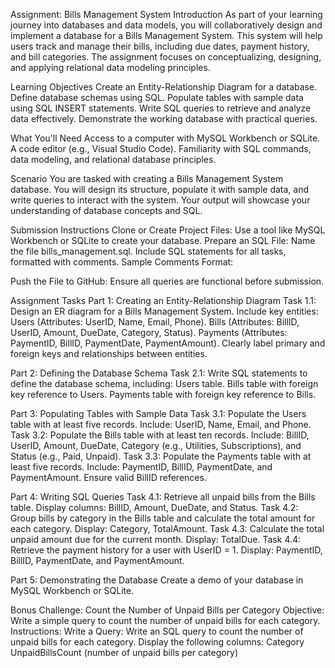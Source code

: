 Assignment: Bills Management System
Introduction
As part of your learning journey into databases and data models, you will collaboratively design and implement a database for a Bills Management System. This system will help users track and manage their bills, including due dates, payment history, and bill categories. The assignment focuses on conceptualizing, designing, and applying relational data modeling principles.

Learning Objectives
Create an Entity-Relationship Diagram for a database.
Define database schemas using SQL.
Populate tables with sample data using SQL INSERT statements.
Write SQL queries to retrieve and analyze data effectively.
Demonstrate the working database with practical queries.

What You'll Need
Access to a computer with MySQL Workbench or SQLite.
A code editor (e.g., Visual Studio Code).
Familiarity with SQL commands, data modeling, and relational database principles.

Scenario
You are tasked with creating a Bills Management System database. You will design its structure, populate it with sample data, and write queries to interact with the system. Your output will showcase your understanding of database concepts and SQL.


Submission Instructions
Clone or Create Project Files:
Use a tool like MySQL Workbench or SQLite to create your database.
Prepare an SQL File:
Name the file bills_management.sql.
Include SQL statements for all tasks, formatted with comments.
Sample Comments Format:


Push the File to GitHub:
Ensure all queries are functional before submission.

Assignment Tasks
Part 1: Creating an Entity-Relationship Diagram
Task 1.1: Design an ER diagram for a Bills Management System. Include key entities:
Users (Attributes: UserID, Name, Email, Phone).
Bills (Attributes: BillID, UserID, Amount, DueDate, Category, Status).
Payments (Attributes: PaymentID, BillID, PaymentDate, PaymentAmount).
Clearly label primary and foreign keys and relationships between entities.


Part 2: Defining the Database Schema
Task 2.1: Write SQL statements to define the database schema, including:
Users table.
Bills table with foreign key reference to Users.
Payments table with foreign key reference to Bills.

Part 3: Populating Tables with Sample Data
Task 3.1: Populate the Users table with at least five records. Include:
UserID, Name, Email, and Phone.
Task 3.2: Populate the Bills table with at least ten records. Include:
BillID, UserID, Amount, DueDate, Category (e.g., Utilities, Subscriptions), and Status (e.g., Paid, Unpaid).
Task 3.3: Populate the Payments table with at least five records. Include:
PaymentID, BillID, PaymentDate, and PaymentAmount. Ensure valid BillID references.

Part 4: Writing SQL Queries
Task 4.1: Retrieve all unpaid bills from the Bills table. Display columns:
BillID, Amount, DueDate, and Status.
Task 4.2: Group bills by category in the Bills table and calculate the total amount for each category. Display:
Category, TotalAmount.
Task 4.3: Calculate the total unpaid amount due for the current month. Display:
TotalDue.
Task 4.4: Retrieve the payment history for a user with UserID = 1. Display:
PaymentID, BillID, PaymentDate, and PaymentAmount.

Part 5: Demonstrating the Database
Create a demo of your database in MySQL Workbench or SQLite.

Bonus Challenge: Count the Number of Unpaid Bills per Category
Objective: Write a simple query to count the number of unpaid bills for each category.
Instructions:
Write a Query:
Write an SQL query to count the number of unpaid bills for each category.
Display the following columns:
Category
UnpaidBillsCount (number of unpaid bills per category)



